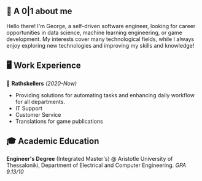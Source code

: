 ## 💭 A 0|1 about me
Hello there! I'm George, a self-driven software engineer, looking for career opportunities in data science, machine learning engineering, or game development. My interests cover many technological fields, while I always enjoy exploring new technologies and improving my skills and knowledge!

## 🖥️ Work Experience
🎲 **Rathskellers** *(2020-Now)*
* Providing solutions for automating tasks and enhancing daily workflow for all departments.
* IT Support
* Customer Service
* Translations for game publications

## 🎓 Academic Education
**Engineer's Degree** (Integrated Master's) @ Aristotle University of Thessaloniki, Department of Electrical and Computer Engineering. _GPA 9.13/10_

